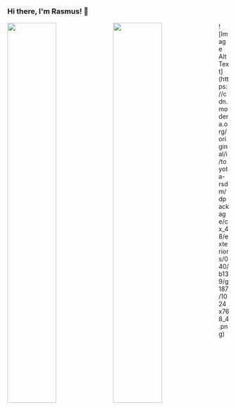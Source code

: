### Hi there, I'm Rasmus! 👋

<img align="left" width="47%" src="https://github-readme-stats.vercel.app/api?username=RasmusKlaaser&theme=radical" />
<img align="left" width="47%" src="https://github-readme-stats.vercel.app/api/top-langs/?username=RasmusKlaaser&layout=compact" />
![Image Alt Text](https://cdn.modera.org/original/i/toyota-rsdm/dpackage/cx_48/exteriors/040/b139/g187/1024x768_4.png)

